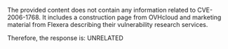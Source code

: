 The provided content does not contain any information related to CVE-2006-1768. It includes a construction page from OVHcloud and marketing material from Flexera describing their vulnerability research services.

Therefore, the response is: UNRELATED